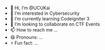 - 👋 Hi, I’m @UCUKai
- 👀 I’m interested in Cybersecurity
- 🌱 I’m currently learning Codeigniter 3
- 💞️ I’m looking to collaborate on CTF Events
- 📫 How to reach me ...
- 😄 Pronouns: ...
- ⚡ Fun fact: ...

<!---
UCUKai/UCUKai is a ✨ special ✨ repository because its `README.md` (this file) appears on your GitHub profile.
You can click the Preview link to take a look at your changes.
--->
